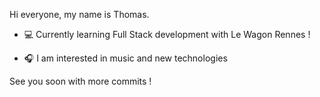 Hi everyone, my name is Thomas.

- 💻 Currently learning Full Stack development with Le Wagon Rennes !  

- 🎧 I am interested in music and new technologies 

See you soon with more commits !

<!---
ToteLD/ToteLD is a ✨ special ✨ repository because its `README.md` (this file) appears on your GitHub profile.
You can click the Preview link to take a look at your changes.
--->
